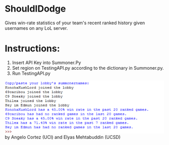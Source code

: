 # ShouldIDodge
Gives win-rate statistics of your team's recent ranked history given usernames on any LoL server.

# Instructions:
1. Insert API Key into Summoner.Py
2. Set region on TestingAPI.py according to the dictionary in Summoner.py.
3. Run TestingAPI.py


![alt text](https://github.com/angelotc/ShouldIDodge/blob/master/static/shouldidodge.PNG)
 by Angelo Cortez (UCI) and Elyas Mehtabuddin (UCSD)

